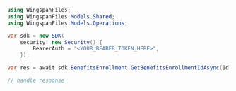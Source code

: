 <!-- Start SDK Example Usage [usage] -->
```csharp
using WingspanFiles;
using WingspanFiles.Models.Shared;
using WingspanFiles.Models.Operations;

var sdk = new SDK(
    security: new Security() {
        BearerAuth = "<YOUR_BEARER_TOKEN_HERE>",
    });

var res = await sdk.BenefitsEnrollment.GetBenefitsEnrollmentIdAsync(Id: "string");

// handle response
```
<!-- End SDK Example Usage [usage] -->